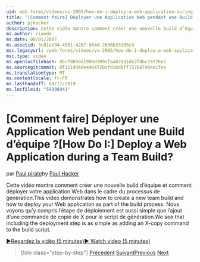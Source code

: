 ```yaml
---
uid: web-forms/videos/vs-2005/how-do-i-deploy-a-web-application-during-a-team-build
title: '[Comment faire] Déployer une Application Web pendant une Build d’équipe ? | Microsoft Docs'
author: pjhacker
description: Cette vidéo montre comment créer une nouvelle build d’équipe et comment déployer votre application Web dans le cadre du processus de génération. Nous voyons qu’y compris la déployez...
ms.author: riande
ms.date: 08/01/2007
ms.assetid: 3c81ee94-4561-4267-864d-2656b33d95c9
msc.legacyurl: /web-forms/videos/vs-2005/how-do-i-deploy-a-web-application-during-a-team-build
msc.type: video
ms.openlocfilehash: d5cf8850a1994d209cfaa829d1de2f8bc79776e7
ms.sourcegitcommit: 0f1119340e4464720cfd16d0ff15764746ea1fea
ms.translationtype: MT
ms.contentlocale: fr-FR
ms.lasthandoff: 04/17/2019
ms.locfileid: "59398941"
---
```

# <a name="how-do-i-deploy-a-web-application-during-a-team-build"></a><span data-ttu-id="32f21-105">[Comment faire] Déployer une Application Web pendant une Build d’équipe ?</span><span class="sxs-lookup"><span data-stu-id="32f21-105">[How Do I:] Deploy a Web Application during a Team Build?</span></span>

<span data-ttu-id="32f21-106">par [Paul pirate](https://github.com/pjhacker)</span><span class="sxs-lookup"><span data-stu-id="32f21-106">by [Paul Hacker](https://github.com/pjhacker)</span></span>

<span data-ttu-id="32f21-107">Cette vidéo montre comment créer une nouvelle build d’équipe et comment déployer votre application Web dans le cadre du processus de génération.</span><span class="sxs-lookup"><span data-stu-id="32f21-107">This video demonstrates how to create a new team build and how to deploy your Web application as part of the build process.</span></span> <span data-ttu-id="32f21-108">Nous voyons qu’y compris l’étape de déploiement est aussi simple que l’ajout d’une commande de copie de X pour le script de génération.</span><span class="sxs-lookup"><span data-stu-id="32f21-108">We see that including the deployment step is as simple as adding an X-copy command to the build script.</span></span>

[<span data-ttu-id="32f21-109">&#9654;Regardez la vidéo (5 minutes)</span><span class="sxs-lookup"><span data-stu-id="32f21-109">&#9654; Watch video (5 minutes)</span></span>](https://channel9.msdn.com/Blogs/ASP-NET-Site-Videos/how-do-i-deploy-a-web-application-during-a-team-build)

> [!div class="step-by-step"]
> <span data-ttu-id="32f21-110">[Précédent](how-do-i-automate-testing-using-team-build.md)
> [Suivant](how-do-i-run-unit-tests-against-a-deployed-database.md)</span><span class="sxs-lookup"><span data-stu-id="32f21-110">[Previous](how-do-i-automate-testing-using-team-build.md)
[Next](how-do-i-run-unit-tests-against-a-deployed-database.md)</span></span>
